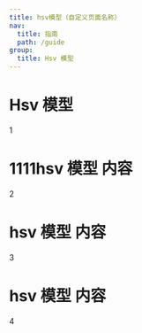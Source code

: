 ```yaml
---
title: hsv模型（自定义页面名称）
nav:
  title: 指南
  path: /guide
group:
  title: Hsv 模型
---
```


# Hsv 模型

1

# 1111hsv 模型 内容

2

# hsv 模型 内容

3

# hsv 模型 内容

4
